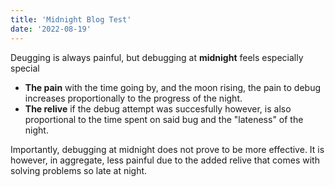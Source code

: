 ```yaml
---
title: 'Midnight Blog Test'
date: '2022-08-19'
---
```


Deugging is always painful, but debugging at **midnight** feels especially special

- **The pain** with the time going by, and the moon rising, the pain to debug increases proportionally to the progress of the night. 
- **The relive** if the debug attempt was succesfully however, is also proportional to the time spent on said bug and the "lateness" of the night.

Importantly, debugging at midnight does not prove to be more effective. It is however, in aggregate, less painful due to the added relive that comes with solving problems so late at night.
